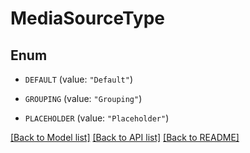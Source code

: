 # MediaSourceType

## Enum


* `DEFAULT` (value: `"Default"`)

* `GROUPING` (value: `"Grouping"`)

* `PLACEHOLDER` (value: `"Placeholder"`)


[[Back to Model list]](../README.md#documentation-for-models) [[Back to API list]](../README.md#documentation-for-api-endpoints) [[Back to README]](../README.md)



